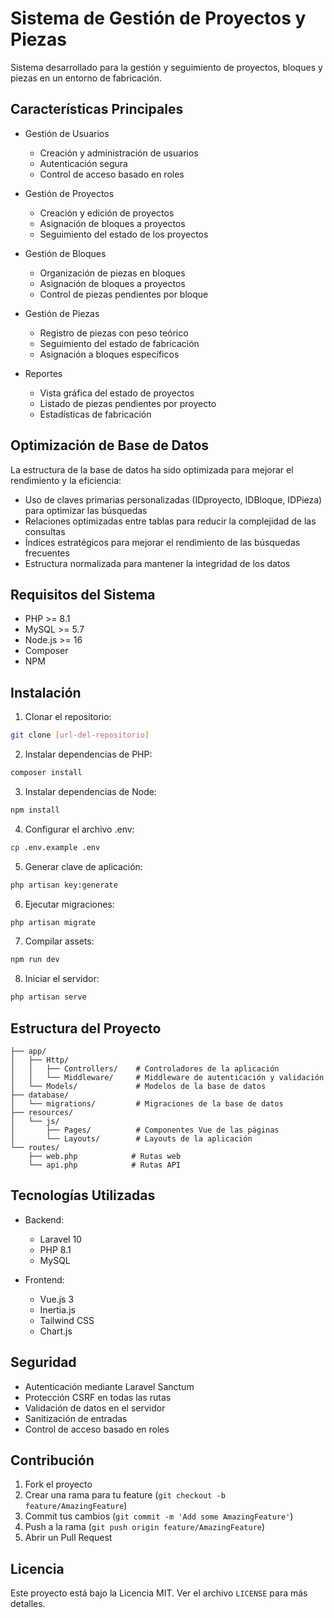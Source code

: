 # Sistema de Gestión de Proyectos y Piezas

Sistema desarrollado para la gestión y seguimiento de proyectos, bloques y piezas en un entorno de fabricación.

## Características Principales

- Gestión de Usuarios
  - Creación y administración de usuarios
  - Autenticación segura
  - Control de acceso basado en roles

- Gestión de Proyectos
  - Creación y edición de proyectos
  - Asignación de bloques a proyectos
  - Seguimiento del estado de los proyectos

- Gestión de Bloques
  - Organización de piezas en bloques
  - Asignación de bloques a proyectos
  - Control de piezas pendientes por bloque

- Gestión de Piezas
  - Registro de piezas con peso teórico
  - Seguimiento del estado de fabricación
  - Asignación a bloques específicos

- Reportes
  - Vista gráfica del estado de proyectos
  - Listado de piezas pendientes por proyecto
  - Estadísticas de fabricación

## Optimización de Base de Datos

La estructura de la base de datos ha sido optimizada para mejorar el rendimiento y la eficiencia:

- Uso de claves primarias personalizadas (IDproyecto, IDBloque, IDPieza) para optimizar las búsquedas
- Relaciones optimizadas entre tablas para reducir la complejidad de las consultas
- Índices estratégicos para mejorar el rendimiento de las búsquedas frecuentes
- Estructura normalizada para mantener la integridad de los datos

## Requisitos del Sistema

- PHP >= 8.1
- MySQL >= 5.7
- Node.js >= 16
- Composer
- NPM

## Instalación

1. Clonar el repositorio:
```bash
git clone [url-del-repositorio]
```

2. Instalar dependencias de PHP:
```bash
composer install
```

3. Instalar dependencias de Node:
```bash
npm install
```

4. Configurar el archivo .env:
```bash
cp .env.example .env
```

5. Generar clave de aplicación:
```bash
php artisan key:generate
```

6. Ejecutar migraciones:
```bash
php artisan migrate
```

7. Compilar assets:
```bash
npm run dev
```

8. Iniciar el servidor:
```bash
php artisan serve
```

## Estructura del Proyecto

```
├── app/
│   ├── Http/
│   │   ├── Controllers/    # Controladores de la aplicación
│   │   └── Middleware/     # Middleware de autenticación y validación
│   └── Models/             # Modelos de la base de datos
├── database/
│   └── migrations/         # Migraciones de la base de datos
├── resources/
│   └── js/
│       ├── Pages/          # Componentes Vue de las páginas
│       └── Layouts/        # Layouts de la aplicación
└── routes/
    ├── web.php            # Rutas web
    └── api.php            # Rutas API
```

## Tecnologías Utilizadas

- Backend:
  - Laravel 10
  - PHP 8.1
  - MySQL

- Frontend:
  - Vue.js 3
  - Inertia.js
  - Tailwind CSS
  - Chart.js

## Seguridad

- Autenticación mediante Laravel Sanctum
- Protección CSRF en todas las rutas
- Validación de datos en el servidor
- Sanitización de entradas
- Control de acceso basado en roles

## Contribución

1. Fork el proyecto
2. Crear una rama para tu feature (`git checkout -b feature/AmazingFeature`)
3. Commit tus cambios (`git commit -m 'Add some AmazingFeature'`)
4. Push a la rama (`git push origin feature/AmazingFeature`)
5. Abrir un Pull Request

## Licencia

Este proyecto está bajo la Licencia MIT. Ver el archivo `LICENSE` para más detalles.
